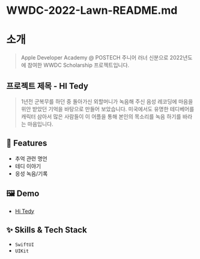 # WWDC-2022-Lawn-README.md

# 소개
> Apple Developer Academy @ POSTECH 주니어 러너 신분으로 2022년도에 참여한 WWDC Scholarship 프로젝트입니다. 

## 프로젝트 제목 - HI Tedy

> 1년전 군복무를 하던 중 돌아가신 외할머니가 녹음해 주신 음성 레코딩에 마음을 위안 받았던 기억을 바탕으로 만들어 보았습니다.
> 미국에서도 유명한 테디베어를 캐릭터 삼아서 많은 사람들이 이 어플을 통해 본인의 목소리를 녹음 하기를 바라는 마음입니다.

## :pushpin: Features

- 추억 관련 명언
- 테디 이야기
- 응성 녹음/기록


## :framed_picture: Demo

- [Hi Tedy](https://youtube.com/shorts/TKuZGCkaaSM?feature=share)


## :sparkles: Skills & Tech Stack

- `SwiftUI`
- `UIKit`


